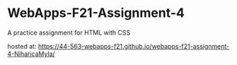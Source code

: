 # WebApps-F21-Assignment-4
A practice assignment for HTML with CSS

hosted at: https://44-563-webapps-f21.github.io/webapps-f21-assignment-4-NiharicaMyla/